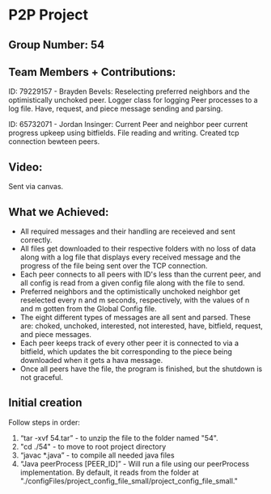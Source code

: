 # P2P Project

## Group Number:  54
## Team Members + Contributions:

ID: 79229157 - Brayden Bevels: Reselecting preferred neighbors and the optimistically unchoked peer. Logger class for logging Peer processes to a log file. Have, request, and piece message sending and parsing.

ID: 65732071 - Jordan Insinger:  Current Peer and neighbor peer current progress upkeep using bitfields. File reading and writing. Created tcp connection bewteen peers.

 ## Video:
 Sent via canvas.


## What we Achieved:    

* All required messages and their handling are receieved and sent correctly.  
* All files get downloaded to their respective folders with no loss of data along with a log file that displays every received message and the progress of the file being sent over the TCP connection.  
* Each peer connects to all peers with ID's less than the current peer, and all config is read from a given config file along with the file to send.  
* Preferred neighbors and the optimistically unchoked neighbor get reselected every n and m seconds, respectively, with the values of n and m gotten from the Global Config file.  
* The eight different types of messages are all sent and parsed. These are: choked, unchoked, interested, not interested, have, bitfield, request, and piece messages.  
* Each peer keeps track of every other peer it is connected to via a bitfield, which updates the bit corresponding to the piece being downloaded when it gets a hava message.  
* Once all peers have the file, the program is finished, but the shutdown is not graceful. 

## Initial creation
Follow steps in order:

1. “tar -xvf 54.tar”  - to unzip the file to the folder named "54".
2. "cd ./54" - to move to root project directory 
3. “javac *.java” - to compile all needed java files
4. “Java peerProcess [PEER_ID]” - Will run a file using our peerProcess implementation. By default, it reads from the folder at "./configFiles/project_config_file_small/project_config_file_small."
